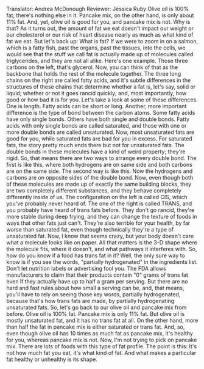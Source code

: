 Translator: Andrea McDonough Reviewer: Jessica Ruby Olive oil is 100% fat; there's nothing else in it. Pancake mix, on the other hand, is only about 11% fat. And, yet, olive oil is good for you, and pancake mix is not. Why is that? As it turns out, the amount of fat we eat doesn't impact our weight or our cholesterol or our risk of heart disease nearly as much as what kind of fat we eat. But let's back up: What is fat? If we were to zoom in on a salmon, which is a fatty fish, past the organs, past the tissues, into the cells, we would see that the stuff we call fat is actually made up of molecules called triglycerides, and they are not all alike. Here's one example. Those three carbons on the left, that's glycerol. Now, you can think of that as the backbone that holds the rest of the molecule together. The three long chains on the right are called fatty acids, and it's subtle differences in the structures of these chains that determine whether a fat is, let's say, solid or liquid; whether or not it goes rancid quickly; and, most importantly, how good or how bad it is for you. Let's take a look at some of these differences. One is length. Fatty acids can be short or long. Another, more important difference is the type of bond between the carbon atoms. Some fatty acids have only single bonds. Others have both single and double bonds. Fatty acids with only single bonds are called saturated, and those with one or more double bonds are called unsaturated. Now, most unsaturated fats are good for you, while saturated fats are bad for you in excess. For saturated fats, the story pretty much ends there but not for unsaturated fats. The double bonds in these molecules have a kind of weird property; they're rigid. So, that means there are two ways to arrange every double bond. The first is like this, where both hydrogens are on same side and both carbons are on the same side. The second way is like this. Now the hydrogens and carbons are on opposite sides of the double bond. Now, even though both of these molecules are made up of exactly the same building blocks, they are two completely different substances, and they behave completely differently inside of us. The configuration on the left is called CIS, which you've probably never heard of. The one of the right is called TRANS, and you probably have heard of trans fats before. They don't go rancid, they're more stable during deep frying, and they can change the texture of foods in ways that other fats just can't. They're also terrible for your health, by far worse than saturated fat, even though technically they're a type of unsaturated fat. Now, I know that seems crazy, but your body doesn't care what a molecule looks like on paper. All that matters is the 3-D shape where the molecule fits, where it doesn't, and what pathways it interferes with. So, how do you know if a food has trans fat in it? Well, the only sure way to know is if you see the words, "partially hydrogenated" in the ingredients list. Don't let nutrition labels or advertising fool you. The FDA allows manufacturers to claim that their products contain "0" grams of trans fat even if they actually have up to half a gram per serving. But there are no hard and fast rules about how small a serving can be, and, that means, you'll have to rely on seeing those key words, partially hydrogenated, because that's how trans fats are made, by partially hydrogenating unsaturated fats. So, let's go back to our olive oil and pancake mix from before. Olive oil is 100% fat. Pancake mix is only 11% fat. But olive oil is mostly unsaturated fat, and it has no trans fat at all. On the other hand, more than half the fat in pancake mix is either saturated or trans fat. And, so, even though olive oil has 10 times as much fat as pancake mix, it's healthy for you, whereas pancake mix is not. Now, I'm not trying to pick on pancake mix. There are lots of foods with this type of fat profile. The point is this: It's not how much fat you eat, it's what kind of fat. And what makes a particular fat healthy or unhealthy is its shape. 